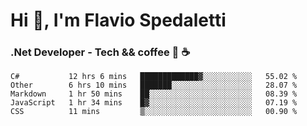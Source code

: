 # Hi 👋, I'm Flavio Spedaletti
### .Net Developer - Tech && coffee 🤖 ☕

<!--START_SECTION:waka-->
```text
C#           12 hrs 6 mins   █████████████▓░░░░░░░░░░░   55.02 % 
Other        6 hrs 10 mins   ███████░░░░░░░░░░░░░░░░░░   28.07 % 
Markdown     1 hr 50 mins    ██░░░░░░░░░░░░░░░░░░░░░░░   08.39 % 
JavaScript   1 hr 34 mins    █▓░░░░░░░░░░░░░░░░░░░░░░░   07.19 % 
CSS          11 mins         ▒░░░░░░░░░░░░░░░░░░░░░░░░   00.90 % 
```
<!--END_SECTION:waka-->

<!--
[![Top Langs](https://github-readme-stats.vercel.app/api/top-langs/?username=flaviospedaletti&layout=compact&theme=radical)](https://github.com/anuraghazra/github-readme-stats)
-->

<!--
**FlavioSpedaletti/FlavioSpedaletti** is a ✨ _special_ ✨ repository because its `README.md` (this file) appears on your GitHub profile.

Here are some ideas to get you started:

- 🔭 I’m currently working on ...
- 🌱 I’m currently learning ...
- 👯 I’m looking to collaborate on ...
- 🤔 I’m looking for help with ...
- 💬 Ask me about ...
- 📫 How to reach me: ...
- 😄 Pronouns: ...
- ⚡ Fun fact: ...
-->
